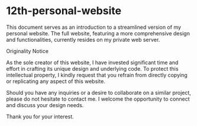# 12th-personal-website

This document serves as an introduction to a streamlined version of my personal website. The full website, featuring a more comprehensive design and functionalities, currently resides on my private web server.

Originality Notice

As the sole creator of this website, I have invested significant time and effort in crafting its unique design and underlying code. To protect this intellectual property, I kindly request that you refrain from directly copying or replicating any aspect of this website.

Should you have any inquiries or a desire to collaborate on a similar project, please do not hesitate to contact me. I welcome the opportunity to connect and discuss your design needs.

Thank you for your interest.
